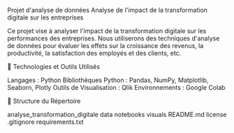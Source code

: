 Projet d'analyse de données
Analyse de l'impact de la transformation digitale sur les entreprises

Ce projet vise à analyser l'impact de la transformation digitale sur les performances des entreprises. Nous utiliserons des techniques d'analyse de données pour évaluer les effets sur la croissance des revenus, la productivité, la satisfaction des employés et des clients, etc.

🔧 Technologies et Outils Utilisés

Langages : Python
Bibliothèques Python : Pandas, NumPy, Matplotlib, Seaborn, Plotly
Outils de Visualisation : Qlik
Environnements : Google Colab

📁 Structure du Répertoire

analyse_transformation_digitale
data
notebooks
visuals
README.md
license
.gitignore
requirements.txt
